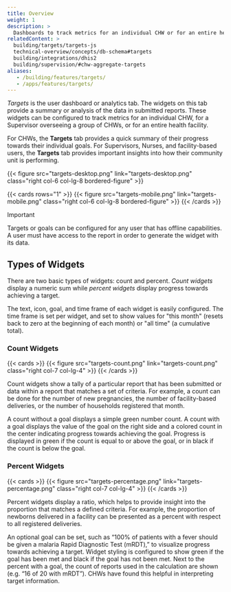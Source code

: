 ```yaml
---
title: Overview
weight: 1
description: >
  Dashboards to track metrics for an individual CHW or for an entire health facility
relatedContent: >
  building/targets/targets-js
  technical-overview/concepts/db-schema#targets
  building/integrations/dhis2
  building/supervision/#chw-aggregate-targets
aliases:
   - /building/features/targets/
   - /apps/features/targets/
---
```


*Targets* is the user dashboard or analytics tab. The widgets on this tab provide a summary or analysis of the data in submitted reports. These widgets can be configured to track metrics for an individual CHW, for a Supervisor overseeing a group of CHWs, or for an entire health facility.

For CHWs, the **Targets** tab provides a quick summary of their progress towards their individual goals. For Supervisors, Nurses, and facility-based users, the **Targets** tab provides important insights into how their community unit is performing.

{{< figure src="targets-desktop.png" link="targets-desktop.png" class="right col-6 col-lg-8 bordered-figure" >}}

{{< cards rows="1" >}}
{{< figure src="targets-mobile.png" link="targets-mobile.png" class="right col-6 col-lg-8 bordered-figure" >}}
{{< /cards >}}

> [!IMPORTANT]
> Targets or goals can be configured for any user that has offline capabilities. A user must have access to the report in order to generate the widget with its data.

## Types of Widgets

There are two basic types of widgets: count and percent. *Count widgets* display a numeric sum while *percent widgets* display progress towards achieving a target.

The text, icon, goal, and time frame of each widget is easily configured. The time frame is set per widget, and set to show values for "this month" (resets back to zero at the beginning of each month) or "all time" (a cumulative total).


### Count Widgets

{{< cards >}}
  {{< figure src="targets-count.png" link="targets-count.png" class="right col-7 col-lg-4" >}}
{{< /cards >}}

Count widgets show a tally of a particular report that has been submitted or data within a report that matches a set of criteria. For example, a count can be done for the number of new pregnancies, the number of facility-based deliveries, or the number of households registered that month.

A count without a goal displays a simple green number count. A count with a goal displays the value of the goal on the right side and a colored count in the center indicating progress towards achieving the goal. Progress is displayed in green if the count is equal to or above the goal, or in black if the count is below the goal.

### Percent Widgets

{{< cards >}}
  {{< figure src="targets-percentage.png" link="targets-percentage.png" class="right col-7 col-lg-4" >}}
{{< /cards >}}

Percent widgets display a ratio, which helps to provide insight into the proportion that matches a defined criteria. For example, the proportion of newborns delivered in a facility can be presented as a percent with respect to all registered deliveries.

An optional goal can be set, such as “100% of patients with a fever should be given a malaria Rapid Diagnostic Test (mRDT),” to visualize progress towards achieving a target. Widget styling is configured to show green if the goal has been met and black if the goal has not been met. Next to the percent with a goal, the count of reports used in the calculation are shown (e.g. “16 of 20 with mRDT”). CHWs have found this helpful in interpreting target information.
